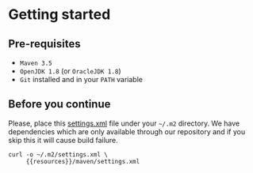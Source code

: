 # Getting started

## Pre-requisites

* `Maven 3.5`
* `OpenJDK 1.8` (or `OracleJDK 1.8`)
* `Git` installed and in your `PATH` variable

## Before you continue

Please, place this [settings.xml]({{resources}}/maven/settings.xml) file under your `~/.m2` directory.
We have dependencies which are only available through our repository and if you skip this it will cause build failure.

```
curl -o ~/.m2/settings.xml \ 
     {{resources}}/maven/settings.xml
```
